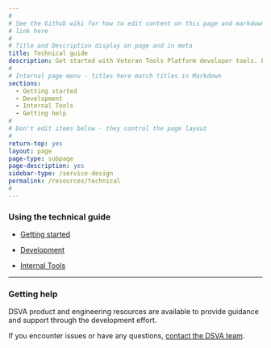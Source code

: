 ```yaml
---
#
# See the Github wiki for how to edit content on this page and markdown styles you can use:
# link here
#
# Title and Description display on page and in meta
title: Technical guide
description: Get started with Veteran Tools Platform developer tools. Find technical resources, tools, and examples you can use throughout the service lifecycle.
#
# Internal page menu - titles here match titles in Markdown
sections:
  - Getting started
  - Development
  - Internal Tools
  - Getting help
#
# Don't edit items below - they control the page layout
#
return-top: yes
layout: page
page-type: subpage
page-description: yes
sidebar-type: /service-design
permalink: /resources/technical
#
---
```


### Using the technical guide

* <a title="go to developer getting started" href="https://department-of-veterans-affairs.github.io/va-digital-services-platform-docs/docs/vets-developer-docs/getting-started.html#getting-started" target="_blank">Getting started</a>

* <a title="go to development" href="https://department-of-veterans-affairs.github.io/va-digital-services-platform-docs/docs/vets-developer-docs/getting-started.html#development" target="_blank">Development</a>

* <a title="go to development" href="https://department-of-veterans-affairs.github.io/va-digital-services-platform-docs/docs/vets-developer-docs/internal-tools-access" target="_blank">Internal Tools</a>

<hr>

### Getting help

DSVA product and engineering resources are available to provide guidance and support through the development effort.

If you encounter issues or have any questions, [contact the DSVA team](../../contact).
